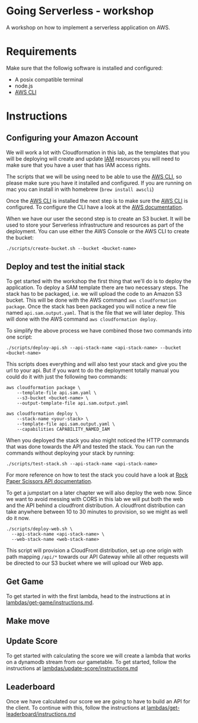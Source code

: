 # Going Serverless - workshop
A workshop on how to implement a serverless application on AWS.

# Requirements

Make sure that the followig software is installed and configured:

* A posix compatible terminal
* node.js
* [AWS CLI](https://aws.amazon.com/cli/)

# Instructions

## Configuring your Amazon Account

We will work a lot with Cloudformation in this lab, as the templates that you will be deploying will create and update [IAM](http://docs.aws.amazon.com/IAM/latest/UserGuide/introduction.html) resources you will need to make sure that you have a user that has IAM access rights.

The scripts that we will be using need to be able to use the [AWS CLI](https://aws.amazon.com/cli/), so please make sure you have it installed and configured. If you are running on mac you can install in with homebrew (`brew install awscli`)

Once the [AWS CLI](https://aws.amazon.com/cli/) is installed the next step is to make sure the [AWS CLI](https://aws.amazon.com/cli/) is configured. To configure the CLI have a look at the [AWS documentation](http://docs.aws.amazon.com/cli/latest/userguide/cli-chap-getting-started.html).

When we have our user the second step is to create an S3 bucket. It will be used to store your Serverless infrastructure and resources as part of the deployment. You can use either the AWS Console or the AWS CLI to create the bucket:

```
./scripts/create-bucket.sh --bucket <bucket-name>
```

## Deploy and test the initial stack

To get started with the workshop the first thing that we'll do is to deploy the application. To deploy a SAM template there are two necessary steps. The stack has to be packaged, i.e. we will upload the code to an Amazon S3 bucket. This will be done with the AWS command `aws cloudformation package`. Once the stack has been packaged you will notice a new file named  `api.sam.output.yaml`. That is the file that we will later deploy. This will done with the AWS command `aws cloudformation deploy`.

To simplify the above process we have combined those two commands into one script:

```
./scripts/deploy-api.sh --api-stack-name <api-stack-name> --bucket <bucket-name>
```

This scripts does everything and will also test your stack and give you the url to your api. But if you want to do the deployment totally manual you could do it with just the following two commands:

```
aws cloudformation package \
    --template-file api.sam.yaml \
    --s3-bucket <bucket-name> \
    --output-template-file api.sam.output.yaml

aws cloudformation deploy \
    --stack-name <your-stack> \
    --template-file api.sam.output.yaml \
    --capabilities CAPABILITY_NAMED_IAM
```

When you deployed the stack you also might noticed the HTTP commands that was done towards the API and tested the stack. You can run the commands without deploying your stack by running:

```
./scripts/test-stack.sh --api-stack-name <api-stack-name>
```

For more reference on how to test the stack you could have a look at [Rock Paper Scissors API documentation](docs/rest-api.md).

To get a jumpstart on a later chapter we will also deploy the web now. Since we want to avoid messing with CORS in this lab we will put both the web and the API behind a cloudfront distribution. A cloudfront distribution can take anywhere between 10 to 30 minutes to provision, so we might as well do it now.

```
./scripts/deploy-web.sh \
  --api-stack-name <api-stack-name> \
  --web-stack-name <web-stack-name>
```

This script will provision a CloudFront distribution, set up one origin with path mapping `/api/*` towards our API Gateway while all other requests will be directed to our S3 bucket where we will upload our Web app.

## Get Game

To get started in with the first lambda, head to the instructions at in [lambdas/get-game/instructions.md](lambdas/get-game/instructions.md).

## Make move


## Update Score

To get started with calculating the score we will create a lambda that works on a dynamodb stream from our gametable. To get started, follow the instructions at [lambdas/update-score/instructions.md](lambdas/update-score/instructions.md)

## Leaderboard

Once we have calculated our score we are going to have to build an API for the client. To continue with this, follow the instructions at [lambdas/get-leaderboard/instructions.md](lambdas/update-score/instructions.md)
